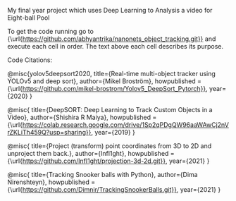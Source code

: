 My final year project which uses Deep Learning to Analysis a video for Eight-ball Pool

To get the code running go to {\url{https://github.com/abhyantrika/nanonets_object_tracking.git}} and execute each cell in order. The text above each cell describes its purpose.

Code Citations:

@misc{yolov5deepsort2020,
    title={Real-time multi-object tracker using YOLOv5 and deep sort},
    author={Mikel Broström},
    howpublished = {\url{https://github.com/mikel-brostrom/Yolov5_DeepSort_Pytorch}},
    year={2020}
}

@misc{
    title={DeepSORT: Deep Learning to Track Custom Objects in a Video},
    author={Shishira R Maiya},
    howpublished = {\url{https://colab.research.google.com/drive/1Sp2qPDgQW96aaWAwCj2nVrZKLiTh459Q?usp=sharing}},
    year={2019}
}

@misc{
    title={Project (transform) point coordinates from 3D to 2D and unproject them back.},
    author={Infl1ght},
    howpublished = {\url{https://github.com/Infl1ght/projection-3d-2d.git}},
    year={2021}
}

@misc{
    title={Tracking Snooker balls with Python},
    author={Dima Nirenshteyn},
    howpublished = {\url{https://github.com/Dimnir/TrackingSnookerBalls.git}},
    year={2021}
}



